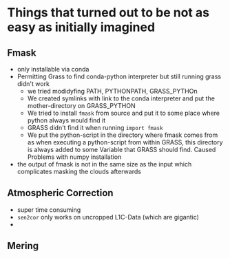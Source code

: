 # Things that turned out to be not as easy as initially imagined

## Fmask
- only installable via conda
- Permitting Grass to find conda-python interpreter but still running grass didn't work
	+ we tried modidyfing PATH, PYTHONPATH, GRASS_PYTHOn
	+ We created symlinks with link to the conda interpreter and put the mother-directory on GRASS_PYTHON
	+ We tried to install `fmask` from source and put it to some place where python always would find it
	+ GRASS didn't find it when running `import fmask`
	+ We put the python-script in the directory where fmask comes from as when executing a python-script from within GRASS, this directory is always added to some Variable that GRASS should find. Caused Problems with numpy installation
- the output of fmask is not in the same size as the input which complicates masking the clouds afterwards

## Atmospheric Correction
- super time consuming
- `sen2cor` only works on uncropped L1C-Data (which are gigantic)
- 

## Mering
